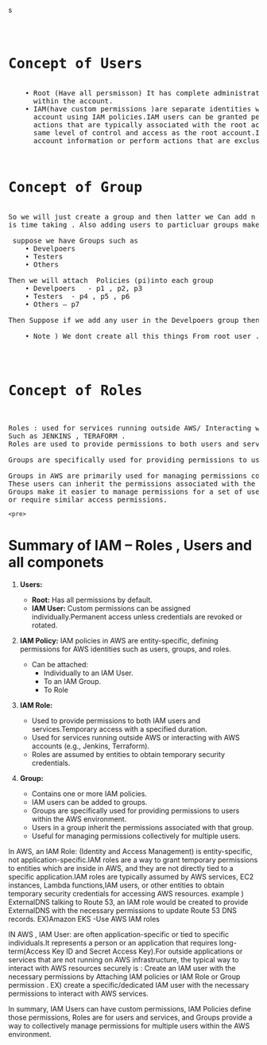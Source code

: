 s<pre> 
<h1>Concept of Users </h1> 
    • Root (Have all persmisson) It has complete administrative access to all AWS services and resources 
      within the account. 
    • IAM(have custom permissions )are separate identities with customizable permissions within an AWS 
      account using IAM policies.IAM users can be granted permissions that allow them to perform some
      actions that are typically associated with the root account, but they do not inherently have the
      same level of control and access as the root account.IAM users cannot access certain sensitive 
      account information or perform actions that are exclusive to the root account.
</pre>


<pre> 
<h1>Concept of Group</h1>  
So we will just create a group and then latter we Can add n no of users to group . As adding policies to users 
is time taking . Also adding users to particluar groups make the provcess fast and organized manner.

 suppose we have Groups such as 
    • Develpoers 
    • Testers 
    • Others 

Then we will attach  Policies (pi)into each group 
    • Develpoers   - p1 , p2, p3 
    • Testers  - p4 , p5 , p6
    • Others – p7 

Then Suppose if we add any user in the Develpoers group then User will by deafult have P1, p2 p3 Policies added to it . Thus Now Process has become organized and reduced manual efffort.
 
    • Note ) We dont create all this things From root user . For this we have IAM user account for Devops , developers, testers , etc .   And only Devops  have right to this services  such as creating user , deleting user etc .
    
</pre>


<pre> 
<h1>Concept of Roles</h1>  
   
Roles : used for services running outside AWS/ Interacting with AWS aacounts.
Such as JENKINS , TERAFORM .
Roles are used to provide permissions to both users and services.

Groups are specifically used for providing permissions to users within the AWS environment.

Groups in AWS are primarily used for managing permissions collectively for multiple users. 
These users can inherit the permissions associated with the group. 
Groups make it easier to manage permissions for a set of users who share the same job function
or require similar access permissions.
</pre>









    <pre> 
    
<H1> Summary of IAM – Roles , Users and all componets </H1> 

1) **Users:**
   - **Root:** Has all permissions by default.
   - **IAM User:** Custom permissions can be assigned individually.Permanent access unless credentials are revoked or rotated.

2) **IAM Policy:** IAM policies in AWS are entity-specific, defining permissions for AWS identities such as users, groups, and roles.
   - Can be attached:
      - Individually to an IAM User.
      - To an IAM Group.
      - To Role

3) **IAM Role:**
   - Used to provide permissions to both IAM users and services.Temporary access with a specified duration.
   - Used for services running outside AWS or interacting with AWS accounts (e.g., Jenkins, Terraform).
   - Roles are assumed by entities to obtain temporary security credentials.

4) **Group:**
   - Contains one or more IAM policies.
   - IAM users can be added to groups.
   - Groups are specifically used for providing permissions to users within the AWS environment.
   - Users in a group inherit the permissions associated with that group.
   - Useful for managing permissions collectively for multiple users.

In AWS, an IAM Role: (Identity and Access Management) is entity-specific, not application-specific.IAM roles are a way to grant temporary permissions to entities which are inside in  AWS, and they are not directly tied to a specific application.IAM roles are typically assumed by AWS services, EC2 instances, Lambda functions,IAM users, or other entities to obtain temporary security credentials for accessing AWS resources. example ) ExternalDNS talking to Route 53, an IAM role would be created to provide ExternalDNS with the necessary permissions to update Route 53 DNS records.  EX)Amazon EKS -Use AWS IAM roles 

IN AWS , IAM User: are often application-specific or tied to specific individuals.It represents a person or an application that requires long-term(Access Key ID and Secret Access Key).For outside applications or services that are not running on AWS infrastructure, the typical way to interact with AWS resources securely is : Create an IAM user with the necessary permissions by Attaching  IAM policies or IAM Role or Group permission . EX) create a specific/dedicated IAM user with the necessary permissions to interact with AWS services.

In summary, IAM Users can have custom permissions, IAM Policies define those permissions, Roles are for users and services, and Groups provide a way to collectively manage permissions for multiple users within the AWS environment.
    
</pre> 




    

